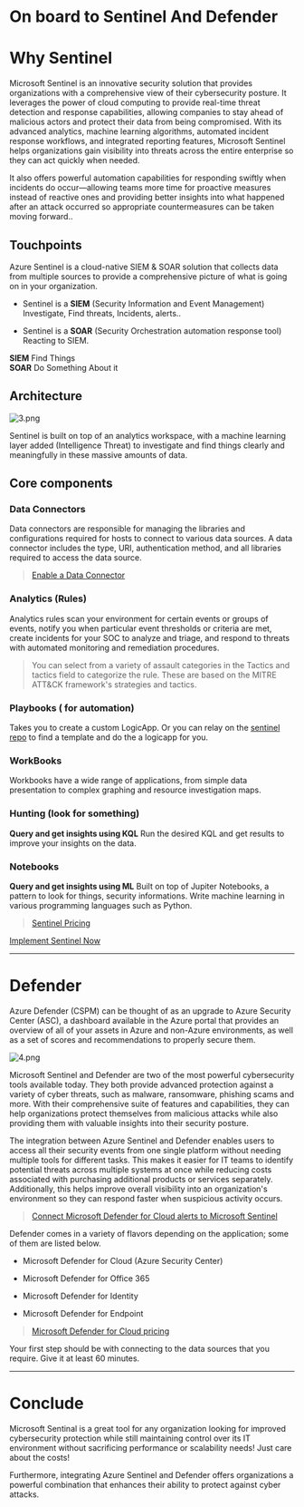 # On board to Sentinel And Defender

# Why Sentinel

Microsoft Sentinel is an innovative security solution that provides organizations with a comprehensive view of their cybersecurity posture. It leverages the power of cloud computing to provide real-time threat detection and response capabilities, allowing companies to stay ahead of malicious actors and protect their data from being compromised. With its advanced analytics, machine learning algorithms, automated incident response workflows, and integrated reporting features, Microsoft Sentinel helps organizations gain visibility into threats across the entire enterprise so they can act quickly when needed.

It also offers powerful automation capabilities for responding swiftly when incidents do occur—allowing teams more time for proactive measures instead of reactive ones and providing better insights into what happened after an attack occurred so appropriate countermeasures can be taken moving forward..

## Touchpoints

Azure Sentinel is a cloud-native SIEM & SOAR solution that collects data from multiple sources to provide a comprehensive picture of what is going on in your organization.

*   Sentinel is a **SIEM** (Security Information and Event Management)  
    Investigate, Find threats, Incidents, alerts..
    
*   Sentinel is a **SOAR** (Security Orchestration automation response tool)  
    Reacting to SIEM.
    

**SIEM** Find Things  
**SOAR** Do Something About it

## Architecture

![3.png](https://cdn.hashnode.com/res/hashnode/image/upload/v1659465636763/4-lE0GdpO.png)

Sentinel is built on top of an analytics workspace, with a machine learning layer added (Intelligence Threat) to investigate and find things clearly and meaningfully in these massive amounts of data.

## Core components

### Data Connectors

Data connectors are responsible for managing the libraries and configurations required for hosts to connect to various data sources. A data connector includes the type, URI, authentication method, and all libraries required to access the data source.

> [Enable a Data Connector](https://docs.microsoft.com/en-us/azure/sentinel/connect-data-sources#enable-a-data-connector)

### Analytics (Rules)

Analytics rules scan your environment for certain events or groups of events, notify you when particular event thresholds or criteria are met, create incidents for your SOC to analyze and triage, and respond to threats with automated monitoring and remediation procedures.

> You can select from a variety of assault categories in the Tactics and tactics field to categorize the rule. These are based on the MITRE ATT&CK framework's strategies and tactics.

### Playbooks ( for automation)

Takes you to create a custom LogicApp. Or you can relay on the [sentinel repo](https://github.com/Azure/Azure-Sentinel) to find a template and do the a logicapp for you.

### WorkBooks

Workbooks have a wide range of applications, from simple data presentation to complex graphing and resource investigation maps.

### Hunting (look for something)

**Query and get insights using KQL** Run the desired KQL and get results to improve your insights on the data.

### Notebooks

**Query and get insights using ML** Built on top of Jupiter Notebooks, a pattern to look for things, security informations. Write machine learning in various programming languages such as Python.

> [Sentinel Pricing](https://azure.microsoft.com/fr-fr/pricing/details/microsoft-sentinel/)

[Implement Sentinel Now](https://sentinel.yahya-abulhaj.dev/)

* * *

# Defender

Azure Defender (CSPM) can be thought of as an upgrade to Azure Security Center (ASC), a dashboard available in the Azure portal that provides an overview of all of your assets in Azure and non-Azure environments, as well as a set of scores and recommendations to properly secure them.

![4.png](https://cdn.hashnode.com/res/hashnode/image/upload/v1659465659404/5U1XS1SvK.png)

Microsoft Sentinel and Defender are two of the most powerful cybersecurity tools available today. They both provide advanced protection against a variety of cyber threats, such as malware, ransomware, phishing scams and more. With their comprehensive suite of features and capabilities, they can help organizations protect themselves from malicious attacks while also providing them with valuable insights into their security posture.

The integration between Azure Sentinel and Defender enables users to access all their security events from one single platform without needing multiple tools for different tasks. This makes it easier for IT teams to identify potential threats across multiple systems at once while reducing costs associated with purchasing additional products or services separately. Additionally, this helps improve overall visibility into an organization's environment so they can respond faster when suspicious activity occurs.

> [Connect Microsoft Defender for Cloud alerts to Microsoft Sentinel](https://docs.microsoft.com/en-us/azure/sentinel/connect-defender-for-cloud)

Defender comes in a variety of flavors depending on the application; some of them are listed below.

*   Microsoft Defender for Cloud (Azure Security Center)
    
*   Microsoft Defender for Office 365
    
*   Microsoft Defender for Identity
    
*   Microsoft Defender for Endpoint
    

> [Microsoft Defender for Cloud pricing](https://azure.microsoft.com/en-us/pricing/details/defender-for-cloud/)

Your first step should be with connecting to the data sources that you require. Give it at least 60 minutes.

* * *

# Conclude

Microsoft Sentinal is a great tool for any organization looking for improved cybersecurity protection while still maintaining control over its IT environment without sacrificing performance or scalability needs! Just care about the costs!

Furthermore, integrating Azure Sentinel and Defender offers organizations a powerful combination that enhances their ability to protect against cyber attacks.
